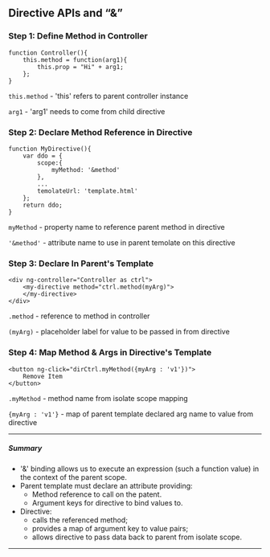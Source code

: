 ## Directive APIs and “&”
### Step 1: Define Method in Controller
```
function Controller(){
    this.method = function(arg1){
        this.prop = "Hi" + arg1;
    };
}
```
`this.method` - 'this' refers to parent controller instance

`arg1` - 'arg1' needs to come from child directive

### Step 2: Declare Method Reference in Directive
```
function MyDirective(){
    var ddo = {
        scope:{
            myMethod: '&method'
        },
        ...
        temolateUrl: 'template.html'
    };
    return ddo;
}
```
`myMethod` - property name to reference parent method in directive

`'&method'` - attribute name to use in parent temolate on this directive

### Step 3: Declare In Parent's Template
```
<div ng-controller="Controller as ctrl">
    <my-directive method="ctrl.method(myArg)">
    </my-directive>
</div>
```
`.method` - reference to method in controller

`(myArg)` - placeholder label for value to be passed in from directive

### Step 4: Map Method & Args in Directive's Template
```
<button ng-click="dirCtrl.myMethod({myArg : 'v1'})">
    Remove Item
</button>
```
`.myMethod` - method name from isolate scope mapping

`{myArg : 'v1'}` - map of parent template declared arg name to value from directive

***
##### _Summary_
* '&' binding allows us to execute an expression (such a function value) in the context of the parent scope.
* Parent template must declare an attribute providing:
    * Method reference to call on the patent.
    * Argument keys for directive to bind values to.
* Directive:
    * calls the referenced method;
    * provides a map of argument key to value pairs;
    * allows directive to pass data back to parent from isolate scope.
***
